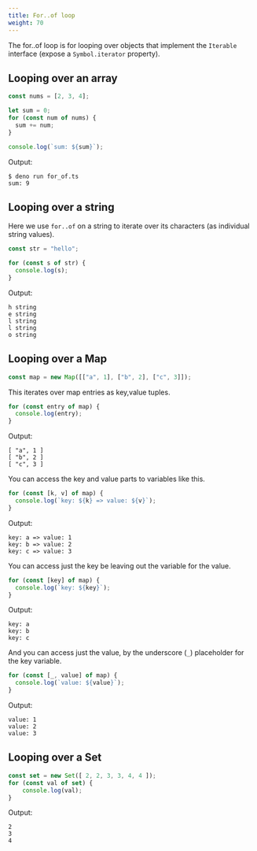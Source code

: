 ```yaml
---
title: For..of loop
weight: 70
---
```


The for..of loop is for looping over objects that implement the `Iterable`
interface (expose a `Symbol.iterator` property).

## Looping over an array

```js
const nums = [2, 3, 4];

let sum = 0;
for (const num of nums) {
  sum += num;
}

console.log(`sum: ${sum}`);
```

Output:

```text
$ deno run for_of.ts 
sum: 9
```

## Looping over a string

Here we use `for..of` on a string to iterate over its characters (as individual
string values).

```js
const str = "hello";

for (const s of str) {
  console.log(s);
}
```

Output:

```text
h string
e string
l string
l string
o string
```

## Looping over a Map

```js
const map = new Map([["a", 1], ["b", 2], ["c", 3]]);
```

This iterates over map entries as key,value tuples.

```js
for (const entry of map) {
  console.log(entry);
}
```

Output:

```text
[ "a", 1 ]
[ "b", 2 ]
[ "c", 3 ]
```

You can access the key and value parts to variables like this.

```js
for (const [k, v] of map) {
  console.log(`key: ${k} => value: ${v}`);
}
```

Output:

```text
key: a => value: 1
key: b => value: 2
key: c => value: 3
```

You can access just the key be leaving out the variable for the value.

```js
for (const [key] of map) {
  console.log(`key: ${key}`);
}
```

Output:

```text
key: a
key: b
key: c
```

And you can access just the value, by the underscore (`_`) placeholder for the
key variable.

```js
for (const [_, value] of map) {
  console.log(`value: ${value}`);
}
```

Output:

```text
value: 1
value: 2
value: 3
```

## Looping over a Set

```js
const set = new Set([ 2, 2, 3, 3, 4, 4 ]);
for (const val of set) {
    console.log(val);
}
```

Output:

```text
2
3
4
```
